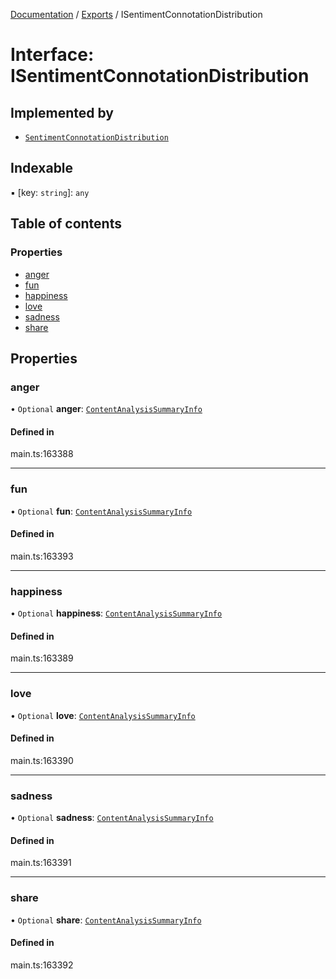 [Documentation](../README.md) / [Exports](../modules.md) / ISentimentConnotationDistribution

# Interface: ISentimentConnotationDistribution

## Implemented by

- [`SentimentConnotationDistribution`](../classes/SentimentConnotationDistribution.md)

## Indexable

▪ [key: `string`]: `any`

## Table of contents

### Properties

- [anger](ISentimentConnotationDistribution.md#anger)
- [fun](ISentimentConnotationDistribution.md#fun)
- [happiness](ISentimentConnotationDistribution.md#happiness)
- [love](ISentimentConnotationDistribution.md#love)
- [sadness](ISentimentConnotationDistribution.md#sadness)
- [share](ISentimentConnotationDistribution.md#share)

## Properties

### anger

• `Optional` **anger**: [`ContentAnalysisSummaryInfo`](../classes/ContentAnalysisSummaryInfo.md)

#### Defined in

main.ts:163388

___

### fun

• `Optional` **fun**: [`ContentAnalysisSummaryInfo`](../classes/ContentAnalysisSummaryInfo.md)

#### Defined in

main.ts:163393

___

### happiness

• `Optional` **happiness**: [`ContentAnalysisSummaryInfo`](../classes/ContentAnalysisSummaryInfo.md)

#### Defined in

main.ts:163389

___

### love

• `Optional` **love**: [`ContentAnalysisSummaryInfo`](../classes/ContentAnalysisSummaryInfo.md)

#### Defined in

main.ts:163390

___

### sadness

• `Optional` **sadness**: [`ContentAnalysisSummaryInfo`](../classes/ContentAnalysisSummaryInfo.md)

#### Defined in

main.ts:163391

___

### share

• `Optional` **share**: [`ContentAnalysisSummaryInfo`](../classes/ContentAnalysisSummaryInfo.md)

#### Defined in

main.ts:163392
